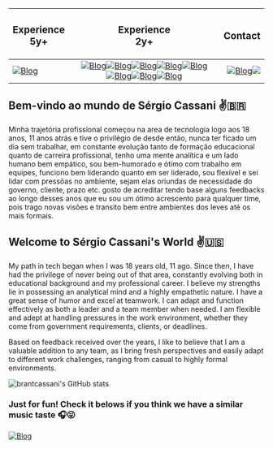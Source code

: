 | <h3><strong>Experience <br>5y+</strong></h3>   |       <h3><strong>Experience <br>2y+</strong></h3> |  <h3><strong>Contact</strong></h3> |
|----------|:-------------:|------:|
|[![Blog](https://img.shields.io/badge/Oracle-F80000?style=for-the-badge&logo=Oracle&logoColor=white)]() |  [![Blog](https://img.shields.io/badge/Microsoft%20SQL%20Server-CC2927?style=for-the-badge&logo=microsoft%20sql%20server&logoColor=white)]()[![Blog](https://img.shields.io/badge/Azure_DevOps-0078D7?style=for-the-badge&logo=azure-devops&logoColor=white)]()[![Blog](https://img.shields.io/badge/C%23-239120?style=for-the-badge&logo=c-sharp&logoColor=white)]()[![Blog](https://img.shields.io/badge/.NET-5C2D91?style=for-the-badge&logo=.net&logoColor=white)]()[![Blog](https://img.shields.io/badge/Visual_Studio-5C2D91?style=for-the-badge&logo=visual%20studio&logoColor=white)]()[![Blog](https://img.shields.io/badge/JavaScript-323330?style=for-the-badge&logo=javascript&logoColor=F7DF1E)]()[![Blog](https://img.shields.io/badge/HTML5-E34F26?style=for-the-badge&logo=html5&logoColor=white)]()[![Blog](https://img.shields.io/badge/CSS3-1572B6?style=for-the-badge&logo=css3&logoColor=white)]() | [![Blog](https://img.shields.io/badge/LinkedIn-0077B5?style=for-the-badge&logo=linkedin&logoColor=white)](https://www.linkedin.com/in/brantcassani/)<a href="mailto:brantcassani@gmail.com?"><img src="https://img.shields.io/badge/gmail-%23DD0031.svg?&style=for-the-badge&logo=gmail&logoColor=white"/></a> |


## Bem-vindo ao mundo de Sérgio Cassani ✌️🇧🇷
<tab>Minha trajetória profissional começou na area de tecnologia logo aos 18 anos, 11 anos atrás e tive o privilégio de desde então, nunca ter ficado um dia sem trabalhar, em constante evolução tanto de formação educacional quanto de carreira profissional, tenho uma mente analítica e um lado humano bem empático, sou bem-humorado e ótimo com trabalho em equipes, funciono bem liderando quanto em ser liderado, sou flexível e sei lidar com pressõas no ambiente, sejam elas oriundas de necessidade do governo, cliente, prazo etc.
gosto de acreditar tendo base alguns feedbacks ao longo desses anos que eu sou um ótimo acrescento para qualquer time, pois trago novas visões e transito bem entre ambientes dos leves até os mais formais.</tab>


## Welcome to Sérgio Cassani's World ✌️🇺🇸
My path in tech began when I was 18 years old, 11 ago. Since then, I have had the privilege of never being out of that area, constantly evolving both in educational background and my professional career. I believe my strengths lie in possessing an analytical mind and a highly empathetic nature. I have a great sense of humor and excel at teamwork. I can adapt and function effectively as both a leader and a team member when needed. I am flexible and adept at handling pressures in the work environment, whether they come from government requirements, clients, or deadlines.

Based on feedback received over the years, I like to believe that I am a valuable addition to any team, as I bring fresh perspectives and easily adapt to different work challenges, ranging from casual to highly formal environments.

![brantcassani's GitHub stats](https://github-readme-stats.vercel.app/api?username=brantcassani&theme=dracula&show_icons=true)

### Just for fun! Check it belows if you think we have a similar music taste  🎧😜
[![Blog](https://img.shields.io/badge/last.fm-D51007?style=for-the-badge&logo=last.fm&logoColor=white)](https://www.last.fm/pt/user/brantcassani)


